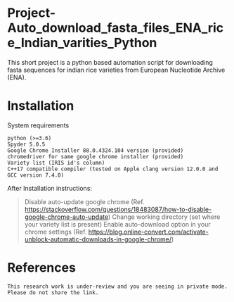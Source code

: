 # Project-Auto_download_fasta_files_ENA_rice_Indian_varities_Python


This short project is a python based automation script for downloading fasta sequences for indian rice varieties from European Nucleotide Archive (ENA).

# Installation
System requirements

    python (>=3.6)
    Spyder 5.0.5 
    Google Chrome Installer 88.0.4324.104 version (provided)
    chromedriver for same google chrome installer (provided)
    Variety list (IRIS id's column)
    C++17 compatible compiler (tested on Apple clang version 12.0.0 and GCC version 7.4.0) 

After Installation instructions:
> Disable auto-update google chrome (Ref. https://stackoverflow.com/questions/18483087/how-to-disable-google-chrome-auto-update)
> Change working directory (set where your variety list is present)
> Enable auto-download option in your chrome settings (Ref. https://blog.online-convert.com/activate-unblock-automatic-downloads-in-google-chrome/)

# References

    This research work is under-review and you are seeing in private mode. Please do not share the link.

